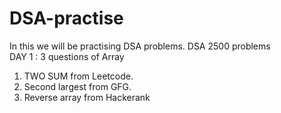 # DSA-practise
In this we will be practising DSA problems.
DSA 2500 problems 
<br>
DAY 1 : 3 questions of Array
<br>
1. TWO SUM from Leetcode.
2. Second largest from GFG.
3. Reverse array from Hackerank
